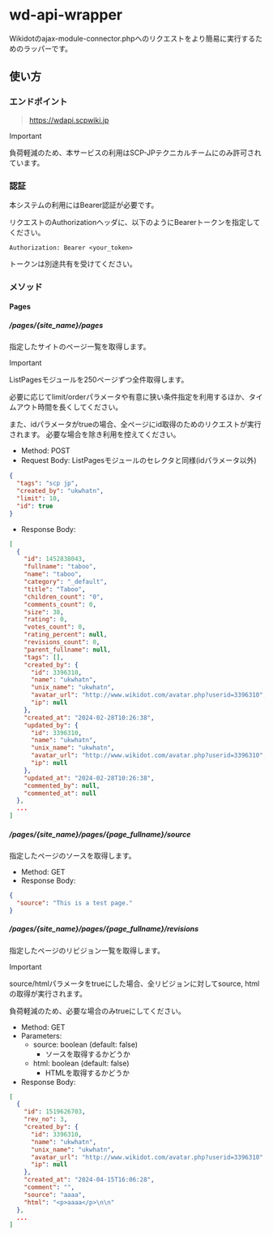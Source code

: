 # wd-api-wrapper

Wikidotのajax-module-connector.phpへのリクエストをより簡易に実行するためのラッパーです。

## 使い方

### エンドポイント

> https://wdapi.scpwiki.jp

> [!IMPORTANT]
> 負荷軽減のため、本サービスの利用はSCP-JPテクニカルチームにのみ許可されています。

### 認証

本システムの利用にはBearer認証が必要です。

リクエストのAuthorizationヘッダに、以下のようにBearerトークンを指定してください。

```
Authorization: Bearer <your_token>
```

トークンは別途共有を受けてください。

### メソッド

#### Pages

##### /pages/{site_name}/pages

指定したサイトのページ一覧を取得します。
> [!IMPORTANT]
> ListPagesモジュールを250ページずつ全件取得します。
>
> 必要に応じてlimit/orderパラメータや有意に狭い条件指定を利用するほか、タイムアウト時間を長くしてください。
>
> また、idパラメータがtrueの場合、全ページにid取得のためのリクエストが実行されます。
> 必要な場合を除き利用を控えてください。

- Method: POST
- Request Body: ListPagesモジュールのセレクタと同様(idパラメータ以外)

```json
{
  "tags": "scp jp",
  "created_by": "ukwhatn",
  "limit": 10,
  "id": true
}
```

- Response Body:

```json
[
  {
    "id": 1452838043,
    "fullname": "taboo",
    "name": "taboo",
    "category": "_default",
    "title": "Taboo",
    "children_count": "0",
    "comments_count": 0,
    "size": 38,
    "rating": 0,
    "votes_count": 0,
    "rating_percent": null,
    "revisions_count": 0,
    "parent_fullname": null,
    "tags": [],
    "created_by": {
      "id": 3396310,
      "name": "ukwhatn",
      "unix_name": "ukwhatn",
      "avatar_url": "http://www.wikidot.com/avatar.php?userid=3396310",
      "ip": null
    },
    "created_at": "2024-02-28T10:26:38",
    "updated_by": {
      "id": 3396310,
      "name": "ukwhatn",
      "unix_name": "ukwhatn",
      "avatar_url": "http://www.wikidot.com/avatar.php?userid=3396310",
      "ip": null
    },
    "updated_at": "2024-02-28T10:26:38",
    "commented_by": null,
    "commented_at": null
  },
  ...
]
```

##### /pages/{site_name}/pages/{page_fullname}/source

指定したページのソースを取得します。

- Method: GET
- Response Body:

```json
{
  "source": "This is a test page."
}
```

##### /pages/{site_name}/pages/{page_fullname}/revisions

指定したページのリビジョン一覧を取得します。
> [!IMPORTANT]
> source/htmlパラメータをtrueにした場合、全リビジョンに対してsource, htmlの取得が実行されます。
>
> 負荷軽減のため、必要な場合のみtrueにしてください。

- Method: GET
- Parameters:
    - source: boolean (default: false)
        - ソースを取得するかどうか
    - html: boolean (default: false)
        - HTMLを取得するかどうか
- Response Body:

```json
[
  {
    "id": 1519626703,
    "rev_no": 3,
    "created_by": {
      "id": 3396310,
      "name": "ukwhatn",
      "unix_name": "ukwhatn",
      "avatar_url": "http://www.wikidot.com/avatar.php?userid=3396310",
      "ip": null
    },
    "created_at": "2024-04-15T16:06:28",
    "comment": "",
    "source": "aaaa",
    "html": "<p>aaaa</p>\n\n"
  },
  ...
]
```